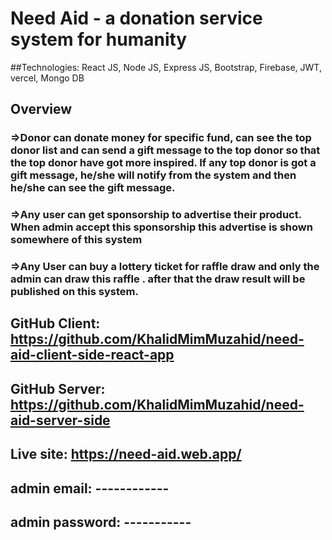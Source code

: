 # Need Aid - a donation service system for humanity
##Technologies: React JS, Node JS, Express JS, Bootstrap, Firebase, JWT, vercel, Mongo DB
## Overview 
###     =>Donor can donate money for specific fund, can see the top donor list and can send a gift message to the top donor so that the top donor have got more inspired. If any top donor is got a gift message, he/she will notify from the system and then he/she can see the gift message. 
###     =>Any user can get sponsorship to advertise their product. When admin accept this sponsorship this advertise is shown somewhere of this system
###     =>Any User can buy a lottery ticket for raffle draw and only the admin can draw this raffle . after that the draw result will be published on this system. 

## GitHub Client:  https://github.com/KhalidMimMuzahid/need-aid-client-side-react-app
## GitHub Server:  https://github.com/KhalidMimMuzahid/need-aid-server-side
## Live site:  https://need-aid.web.app/
## admin email: ------------
## admin password: -----------
